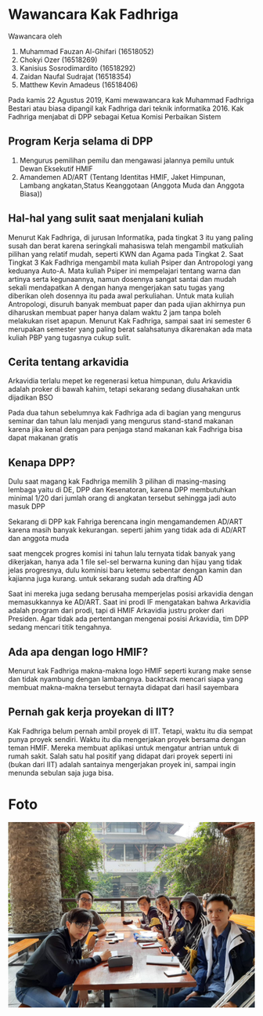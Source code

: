 # Wawancara Kak Fadhriga

Wawancara oleh
1. Muhammad Fauzan Al-Ghifari (16518052)
2. Chokyi Ozer (16518269)
3. Kanisius Sosrodimardito (16518292)
4. Zaidan Naufal Sudrajat (16518354)
5. Matthew Kevin Amadeus (16518406)

Pada kamis 22 Agustus 2019, Kami mewawancara kak Muhammad Fadhriga Bestari atau biasa dipangil kak Fadhriga dari teknik informatika 2016. Kak Fadhriga menjabat di DPP sebagai Ketua Komisi Perbaikan Sistem

## Program Kerja selama di DPP
1. Mengurus pemilihan pemilu dan mengawasi jalannya pemilu untuk Dewan Eksekutif HMIF
2. Amandemen AD/ART (Tentang Identitas HMIF, Jaket Himpunan, Lambang angkatan,Status Keanggotaan (Anggota Muda dan Anggota Biasa))

## Hal-hal yang sulit saat menjalani kuliah
Menurut Kak Fadhriga, di jurusan Informatika, pada tingkat 3 itu yang paling susah dan berat karena seringkali mahasiswa telah mengambil matkuliah pilihan yang relatif mudah, seperti KWN dan Agama pada Tingkat 2. Saat Tingkat 3 Kak Fadhriga mengambil mata kuliah Psiper dan Antropologi yang keduanya Auto-A. Mata kuliah Psiper ini mempelajari tentang warna dan artinya serta kegunaannya, namun dosennya sangat santai dan mudah sekali mendapatkan A dengan hanya mengerjakan satu tugas yang diberikan oleh dosennya itu pada awal perkuliahan. Untuk mata kuliah Antropologi, disuruh banyak membuat paper dan pada ujian akhirnya pun diharuskan membuat paper hanya dalam waktu 2 jam tanpa boleh melakukan riset apapun.
Menurut Kak Fadhriga, sampai saat ini semester 6 merupakan semester yang paling berat salahsatunya dikarenakan ada mata kuliah PBP yang tugasnya cukup sulit.
## Cerita tentang arkavidia
Arkavidia terlalu mepet ke regenerasi ketua himpunan, dulu Arkavidia adalah proker di bawah kahim, tetapi sekarang sedang diusahakan untk dijadikan BSO

Pada dua tahun sebelumnya kak Fadhriga ada di bagian yang mengurus seminar dan tahun lalu menjadi yang mengurus stand-stand makanan karena jika kenal dengan para penjaga stand makanan kak Fadhriga bisa dapat makanan gratis

## Kenapa DPP?
Dulu saat magang kak Fadhriga memilih 3 pilihan di masing-masing lembaga yaitu di DE, DPP dan Kesenatoran, karena DPP membutuhkan minimal 1/20 dari jumlah orang di angkatan tersebut sehingga jadi auto masuk DPP

Sekarang di DPP kak Fahriga berencana ingin mengamandemen AD/ART karena masih banyak kekurangan. seperti jahim yang tidak ada di AD/ART dan anggota muda

saat mengcek progres komisi ini tahun lalu ternyata tidak banyak yang dikerjakan, hanya ada 1 file sel-sel berwarna kuning dan hijau yang tidak jelas progresnya, dulu kominisi baru ketemu sebentar dengan kamin dan kajianna juga kurang. untuk sekarang sudah ada drafting AD

Saat ini mereka juga sedang berusaha memperjelas posisi arkavidia dengan memasukkannya ke AD/ART. Saat ini prodi IF mengatakan bahwa Arkavidia adalah program dari prodi, tapi di HMIF Arkavidia justru proker dari Presiden. Agar tidak ada pertentangan mengenai posisi Arkavidia, tim DPP sedang mencari titik tengahnya.

## Ada apa dengan logo HMIF?
Menurut kak Fadhriga makna-makna logo HMIF seperti kurang make sense dan tidak nyambung dengan lambangnya. backtrack mencari siapa yang membuat makna-makna tersebut ternayta didapat dari hasil sayembara

## Pernah gak kerja proyekan di IIT?
Kak Fadhriga belum pernah ambil proyek di IIT. Tetapi, waktu itu dia sempat punya proyek sendiri. Waktu itu dia mengerjakan proyek bersama dengan teman HMIF. Mereka membuat aplikasi untuk mengatur antrian untuk di rumah sakit. Salah satu hal positif yang didapat dari proyek seperti ini (bukan dari IIT) adalah santainya mengerjakan proyek ini, sampai ingin menunda sebulan saja juga bisa.

# Foto
![foto](./16518052-16518269-16518292-16518354-16518406.jpg)
